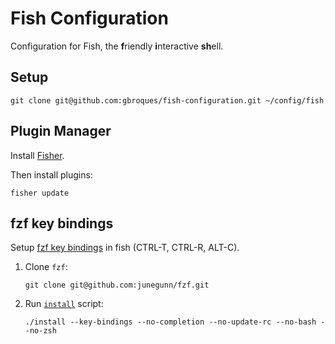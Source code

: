 # Fish Configuration

Configuration for Fish, the **f**riendly **i**nteractive **sh**ell.

## Setup

```
git clone git@github.com:gbroques/fish-configuration.git ~/config/fish
``` 

## Plugin Manager

Install [Fisher](https://github.com/jorgebucaran/fisher).

Then install plugins:

    fisher update

## fzf key bindings

Setup [fzf key bindings](https://github.com/junegunn/fzf#key-bindings-for-command-line) in fish (CTRL-T, CTRL-R, ALT-C).

1. Clone `fzf`:

       git clone git@github.com:junegunn/fzf.git

2. Run [`install`](https://github.com/junegunn/fzf/blob/0.44.1/install#L16-L29) script:

       ./install --key-bindings --no-completion --no-update-rc --no-bash --no-zsh

